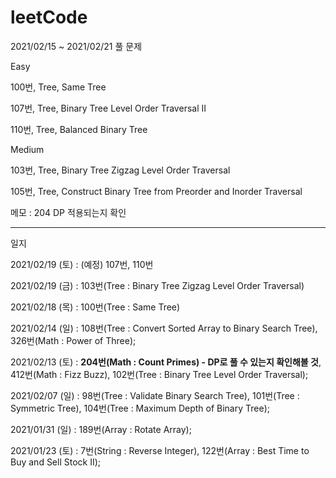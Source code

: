 # leetCode

2021/02/15 ~ 2021/02/21 풀 문제

Easy

100번, Tree, Same Tree

107번, Tree, Binary Tree Level Order Traversal II

110번, Tree, Balanced Binary Tree

Medium

103번, Tree, Binary Tree Zigzag Level Order Traversal

105번, Tree, Construct Binary Tree from Preorder and Inorder Traversal

메모 : 204 DP 적용되는지 확인

--------------------------------------------------------------------------------------------------------

일지

2021/02/19 (토) : (예정) 107번, 110번

2021/02/19 (금) : 103번(Tree : Binary Tree Zigzag Level Order Traversal)

2021/02/18 (목) : 100번(Tree : Same Tree)

2021/02/14 (일) : 108번(Tree : Convert Sorted Array to Binary Search Tree), 326번(Math : Power of Three);

2021/02/13 (토) : **204번(Math : Count Primes) - DP로 풀 수 있는지 확인해볼 것**, 412번(Math : Fizz Buzz),  102번(Tree : Binary Tree Level Order Traversal);

2021/02/07 (일) : 98번(Tree : Validate Binary Search Tree), 101번(Tree : Symmetric Tree), 104번(Tree : Maximum Depth of Binary Tree);

2021/01/31 (일) : 189번(Array : Rotate Array);

2021/01/23 (토) : 7번(String : Reverse Integer), 122번(Array : Best Time to Buy and Sell Stock II);
